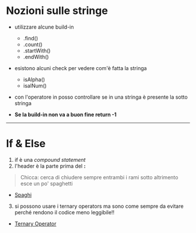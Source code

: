 # Nozioni sulle stringe

- utilizzare alcune build-in
  * .find()
  * .count()
  * .startWith()
  * .endWith()

- esistono alcuni check per vedere com'è fatta la stringa
  * isAlpha()
  * isalNum()

- con l'operatore in posso controllare se in una stringa è presente la sotto stringa
 
- **Se la build-in non va a buon fine return -1**


---


# If & Else

1. if è una *compound statement*
2. l'header è la parte prima del **:**

> Chicca: cerca di chiudere sempre entrambi i rami  sotto altrimento esce un po' spaghetti 

  * [Spaghi](https://www.html.it/pag/33408/spaghetti-code/)

3. si possono usare i ternary operators ma sono come sempre da evitare perché rendono il codice meno leggibile!!

  * [Ternary Operator](https://book.pythontips.com/en/latest/ternary_operators.html)

